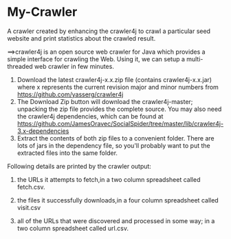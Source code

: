 # My-Crawler
A crawler created by enhancing the crawler4j to crawl a particular seed website and print statistics about the crawled result.

==>crawler4j is an open source web crawler for Java which provides a simple interface for crawling the Web. Using it, we can setup a multi-threaded web crawler in few minutes.
1. Download the latest crawler4j-x.x.zip file (contains crawler4j-x.x.jar) where x represents the current revision major
and minor numbers from https://github.com/yasserg/crawler4j
2. The Download Zip button will download the crawler4j-master; unpacking the zip file provides the complete source.
You may also need the crawler4j dependencies, which can be found at
https://github.com/JamesOravec/SocialSpider/tree/master/lib/crawler4j-3.x-dependencies
3. Extract the contents of both zip files to a convenient folder. There are lots of jars in the dependency file, so you'll
probably want to put the extracted files into the same folder.



Following details are printed by the crawler output:

1. the URLs it attempts to fetch,in  a two column spreadsheet called fetch.csv.

2. the files it successfully downloads,in a four column spreadsheet called visit.csv

3. all of the URLs that were discovered and processed in some way; in a two column spreadsheet called url.csv.